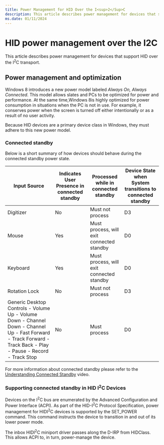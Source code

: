 ```yaml
---
title: Power Management for HID Over the I<sup>2</Sup>C
description: This article describes power management for devices that support HID over the I<sup>2</sup>C.
ms.date: 01/11/2024
---
```


# HID power management over the I2C

This article describes power management for devices that support HID over the I<sup>2</sup>C transport.

## Power management and optimization

Windows 8 introduces a new power model labeled *Always On, Always Connected*. This model allows slates and PCs to be optimized for power and performance. At the same time,Windows 8is highly optimized for power consumption in situations when the PC is not in use. For example, it conserves power when the screen is turned off either intentionally or as a result of no user activity.

Because HID devices are a primary device class in Windows, they must adhere to this new power model.

### Connected standby

Below is a short summary of how devices should behave during the connected standby power state.

| Input Source | Indicates User Presence in connected standby | Processed while in connected standby | Device State when System transitions to connected standby |
|--|--|--|--|
| Digitizer | No | Must not process | D3 |
| Mouse | Yes | Must process, will exit connected standby | D0 |
| Keyboard | Yes | Must process, will exit connected standby | D0 |
| Rotation Lock | No | Must not process | D3 |
| Generic Desktop Controls - Volume Up - Volume Down - Channel Down - Channel Up - Fast Forward - Track Forward - Track Back - Play - Pause - Record - Track Stop | No | Must process | D0 |

For more information about connected standby please refer to the [Understanding Connected Standby](/events/build-build2011/hw-456t) video.

### Supporting connected standby in HID I<sup>2</sup>C Devices

Devices on the I<sup>2</sup>C bus are enumerated by the Advanced Configuration and Power Interface (ACPI). As part of the HID-I<sup>2</sup>C Protocol Specification, power management for HIDI<sup>2</sup>C devices is supported by the SET\_POWER command. This command instructs the device to transition in and out of its lower power mode.

The inbox HIDI<sup>2</sup>C miniport driver passes along the D-IRP from HIDClass. This allows ACPI to, in turn, power-manage the device.
